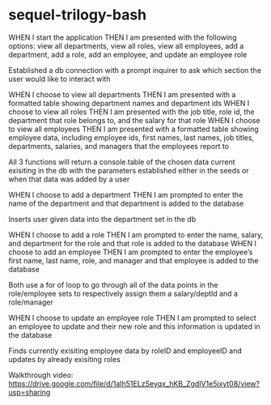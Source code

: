 # sequel-trilogy-bash

WHEN I start the application
THEN I am presented with the following options: view all departments, view all roles, view all employees, add a department, add a role, add an employee, and update an employee role

Established a db connection with a prompt inquirer to ask which section the user would like to interact with

WHEN I choose to view all departments
THEN I am presented with a formatted table showing department names and department ids
WHEN I choose to view all roles
THEN I am presented with the job title, role id, the department that role belongs to, and the salary for that role
WHEN I choose to view all employees
THEN I am presented with a formatted table showing employee data, including employee ids, first names, last names, job titles, departments, salaries, and managers that the employees report to

All 3 functions will return a console.table of the chosen data current exisiting in the db with the parameters established either in the seeds or when that data was added by a user


WHEN I choose to add a department
THEN I am prompted to enter the name of the department and that department is added to the database

Inserts user given data into the department set in the db

WHEN I choose to add a role
THEN I am prompted to enter the name, salary, and department for the role and that role is added to the database
WHEN I choose to add an employee
THEN I am prompted to enter the employee’s first name, last name, role, and manager and that employee is added to the database

Both use a for of loop to go through all of the data points in the role/employee sets to respectively assign them a salary/deptId and a role/manager


WHEN I choose to update an employee role
THEN I am prompted to select an employee to update and their new role and this information is updated in the database

Finds currently exisiting employee data by roleID and employeeID and updates by already exisiting roles




Walkthrough video: https://drive.google.com/file/d/1aIh51ELzSeyqx_hKB_ZgdIV1e5ixyt08/view?usp=sharing
